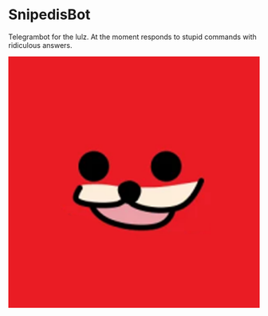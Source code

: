 # SnipedisBot
Telegrambot for the lulz. At the moment responds to stupid commands with ridiculous answers.


![Image of Snipedi](https://github.com/supersuklaa/SnipedisBot/blob/master/profile.png?raw=true)